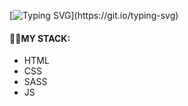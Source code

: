 [![Typing SVG](https://readme-typing-svg.demolab.com?font=Fira+Code&pause=1000&color=FFA500&multiline=true&height=40&lines=Hello%2C+welcome+to+my+profile!!!)](https://git.io/typing-svg)

#### 👨‍💻MY STACK:
- HTML
- CSS
- SASS
- JS

